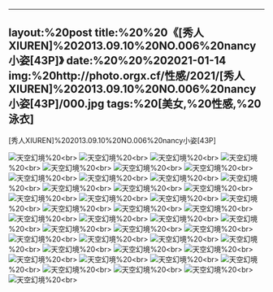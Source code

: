 ﻿---
layout:%20post
title:%20%20《[秀人XIUREN]%202013.09.10%20NO.006%20nancy小姿[43P]》
date:%20%20%202021-01-14
img:%20http://photo.orgx.cf/性感/2021/[秀人XIUREN]%202013.09.10%20NO.006%20nancy小姿[43P]/000.jpg
tags:%20[美女,%20性感,%20泳衣]
---

[秀人XIUREN]%202013.09.10%20NO.006%20nancy小姿[43P]



![天空幻境](http://photo.orgx.cf/性感/2021/[秀人XIUREN]%202013.09.10%20NO.006%20nancy小姿[43P]/001.jpg%20''天空幻境'')%20<br>
![天空幻境](http://photo.orgx.cf/性感/2021/[秀人XIUREN]%202013.09.10%20NO.006%20nancy小姿[43P]/002.jpg%20''天空幻境'')%20<br>
![天空幻境](http://photo.orgx.cf/性感/2021/[秀人XIUREN]%202013.09.10%20NO.006%20nancy小姿[43P]/003.jpg%20''天空幻境'')%20<br>
![天空幻境](http://photo.orgx.cf/性感/2021/[秀人XIUREN]%202013.09.10%20NO.006%20nancy小姿[43P]/004.jpg%20''天空幻境'')%20<br>
![天空幻境](http://photo.orgx.cf/性感/2021/[秀人XIUREN]%202013.09.10%20NO.006%20nancy小姿[43P]/005.jpg%20''天空幻境'')%20<br>
![天空幻境](http://photo.orgx.cf/性感/2021/[秀人XIUREN]%202013.09.10%20NO.006%20nancy小姿[43P]/006.jpg%20''天空幻境'')%20<br>
![天空幻境](http://photo.orgx.cf/性感/2021/[秀人XIUREN]%202013.09.10%20NO.006%20nancy小姿[43P]/007.jpg%20''天空幻境'')%20<br>
![天空幻境](http://photo.orgx.cf/性感/2021/[秀人XIUREN]%202013.09.10%20NO.006%20nancy小姿[43P]/008.jpg%20''天空幻境'')%20<br>
![天空幻境](http://photo.orgx.cf/性感/2021/[秀人XIUREN]%202013.09.10%20NO.006%20nancy小姿[43P]/009.jpg%20''天空幻境'')%20<br>
![天空幻境](http://photo.orgx.cf/性感/2021/[秀人XIUREN]%202013.09.10%20NO.006%20nancy小姿[43P]/010.jpg%20''天空幻境'')%20<br>
![天空幻境](http://photo.orgx.cf/性感/2021/[秀人XIUREN]%202013.09.10%20NO.006%20nancy小姿[43P]/011.jpg%20''天空幻境'')%20<br>
![天空幻境](http://photo.orgx.cf/性感/2021/[秀人XIUREN]%202013.09.10%20NO.006%20nancy小姿[43P]/012.jpg%20''天空幻境'')%20<br>
![天空幻境](http://photo.orgx.cf/性感/2021/[秀人XIUREN]%202013.09.10%20NO.006%20nancy小姿[43P]/013.jpg%20''天空幻境'')%20<br>
![天空幻境](http://photo.orgx.cf/性感/2021/[秀人XIUREN]%202013.09.10%20NO.006%20nancy小姿[43P]/014.jpg%20''天空幻境'')%20<br>
![天空幻境](http://photo.orgx.cf/性感/2021/[秀人XIUREN]%202013.09.10%20NO.006%20nancy小姿[43P]/015.jpg%20''天空幻境'')%20<br>
![天空幻境](http://photo.orgx.cf/性感/2021/[秀人XIUREN]%202013.09.10%20NO.006%20nancy小姿[43P]/016.jpg%20''天空幻境'')%20<br>
![天空幻境](http://photo.orgx.cf/性感/2021/[秀人XIUREN]%202013.09.10%20NO.006%20nancy小姿[43P]/017.jpg%20''天空幻境'')%20<br>
![天空幻境](http://photo.orgx.cf/性感/2021/[秀人XIUREN]%202013.09.10%20NO.006%20nancy小姿[43P]/018.jpg%20''天空幻境'')%20<br>
![天空幻境](http://photo.orgx.cf/性感/2021/[秀人XIUREN]%202013.09.10%20NO.006%20nancy小姿[43P]/019.jpg%20''天空幻境'')%20<br>
![天空幻境](http://photo.orgx.cf/性感/2021/[秀人XIUREN]%202013.09.10%20NO.006%20nancy小姿[43P]/020.jpg%20''天空幻境'')%20<br>
![天空幻境](http://photo.orgx.cf/性感/2021/[秀人XIUREN]%202013.09.10%20NO.006%20nancy小姿[43P]/021.jpg%20''天空幻境'')%20<br>
![天空幻境](http://photo.orgx.cf/性感/2021/[秀人XIUREN]%202013.09.10%20NO.006%20nancy小姿[43P]/022.jpg%20''天空幻境'')%20<br>
![天空幻境](http://photo.orgx.cf/性感/2021/[秀人XIUREN]%202013.09.10%20NO.006%20nancy小姿[43P]/023.jpg%20''天空幻境'')%20<br>
![天空幻境](http://photo.orgx.cf/性感/2021/[秀人XIUREN]%202013.09.10%20NO.006%20nancy小姿[43P]/024.jpg%20''天空幻境'')%20<br>
![天空幻境](http://photo.orgx.cf/性感/2021/[秀人XIUREN]%202013.09.10%20NO.006%20nancy小姿[43P]/025.jpg%20''天空幻境'')%20<br>
![天空幻境](http://photo.orgx.cf/性感/2021/[秀人XIUREN]%202013.09.10%20NO.006%20nancy小姿[43P]/026.jpg%20''天空幻境'')%20<br>
![天空幻境](http://photo.orgx.cf/性感/2021/[秀人XIUREN]%202013.09.10%20NO.006%20nancy小姿[43P]/027.jpg%20''天空幻境'')%20<br>
![天空幻境](http://photo.orgx.cf/性感/2021/[秀人XIUREN]%202013.09.10%20NO.006%20nancy小姿[43P]/028.jpg%20''天空幻境'')%20<br>
![天空幻境](http://photo.orgx.cf/性感/2021/[秀人XIUREN]%202013.09.10%20NO.006%20nancy小姿[43P]/029.jpg%20''天空幻境'')%20<br>
![天空幻境](http://photo.orgx.cf/性感/2021/[秀人XIUREN]%202013.09.10%20NO.006%20nancy小姿[43P]/030.jpg%20''天空幻境'')%20<br>
![天空幻境](http://photo.orgx.cf/性感/2021/[秀人XIUREN]%202013.09.10%20NO.006%20nancy小姿[43P]/031.jpg%20''天空幻境'')%20<br>
![天空幻境](http://photo.orgx.cf/性感/2021/[秀人XIUREN]%202013.09.10%20NO.006%20nancy小姿[43P]/032.jpg%20''天空幻境'')%20<br>
![天空幻境](http://photo.orgx.cf/性感/2021/[秀人XIUREN]%202013.09.10%20NO.006%20nancy小姿[43P]/033.jpg%20''天空幻境'')%20<br>
![天空幻境](http://photo.orgx.cf/性感/2021/[秀人XIUREN]%202013.09.10%20NO.006%20nancy小姿[43P]/034.jpg%20''天空幻境'')%20<br>
![天空幻境](http://photo.orgx.cf/性感/2021/[秀人XIUREN]%202013.09.10%20NO.006%20nancy小姿[43P]/035.jpg%20''天空幻境'')%20<br>
![天空幻境](http://photo.orgx.cf/性感/2021/[秀人XIUREN]%202013.09.10%20NO.006%20nancy小姿[43P]/036.jpg%20''天空幻境'')%20<br>
![天空幻境](http://photo.orgx.cf/性感/2021/[秀人XIUREN]%202013.09.10%20NO.006%20nancy小姿[43P]/037.jpg%20''天空幻境'')%20<br>
![天空幻境](http://photo.orgx.cf/性感/2021/[秀人XIUREN]%202013.09.10%20NO.006%20nancy小姿[43P]/038.jpg%20''天空幻境'')%20<br>
![天空幻境](http://photo.orgx.cf/性感/2021/[秀人XIUREN]%202013.09.10%20NO.006%20nancy小姿[43P]/039.jpg%20''天空幻境'')%20<br>
![天空幻境](http://photo.orgx.cf/性感/2021/[秀人XIUREN]%202013.09.10%20NO.006%20nancy小姿[43P]/040.jpg%20''天空幻境'')%20<br>
![天空幻境](http://photo.orgx.cf/性感/2021/[秀人XIUREN]%202013.09.10%20NO.006%20nancy小姿[43P]/041.jpg%20''天空幻境'')%20<br>
![天空幻境](http://photo.orgx.cf/性感/2021/[秀人XIUREN]%202013.09.10%20NO.006%20nancy小姿[43P]/042.jpg%20''天空幻境'')%20<br>
![天空幻境](http://photo.orgx.cf/性感/2021/[秀人XIUREN]%202013.09.10%20NO.006%20nancy小姿[43P]/043.jpg%20''天空幻境'')%20<br>